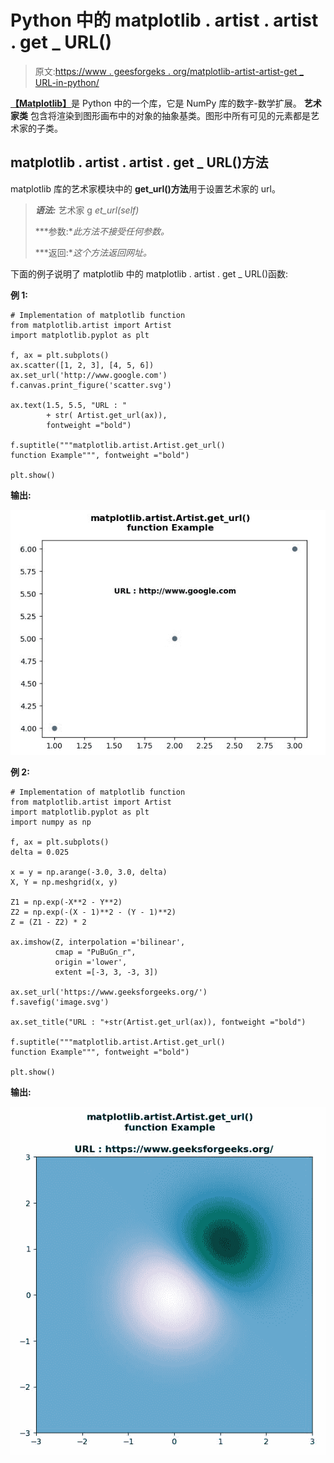 # Python 中的 matplotlib . artist . artist . get _ URL()

> 原文:[https://www . geesforgeks . org/matplotlib-artist-artist-get _ URL-in-python/](https://www.geeksforgeeks.org/matplotlib-artist-artist-get_url-in-python/)

[**【Matplotlib】**](https://www.geeksforgeeks.org/python-introduction-matplotlib/)是 Python 中的一个库，它是 NumPy 库的数字-数学扩展。 **艺术家类** 包含将渲染到图形画布中的对象的抽象基类。图形中所有可见的元素都是艺术家的子类。

## matplotlib . artist . artist . get _ URL()方法

matplotlib 库的艺术家模块中的 **get_url()方法**用于设置艺术家的 url。

> ***语法:*** 艺术家 g *et_url(self)*
> 
> ***参数:**此方法不接受任何参数。*
> 
> ***返回:**这个方法返回网址。*

下面的例子说明了 matplotlib 中的 matplotlib . artist . get _ URL()函数:

**例 1:**

```
# Implementation of matplotlib function
from matplotlib.artist import Artist 
import matplotlib.pyplot as plt 

f, ax = plt.subplots() 
ax.scatter([1, 2, 3], [4, 5, 6]) 
ax.set_url('http://www.google.com') 
f.canvas.print_figure('scatter.svg') 

ax.text(1.5, 5.5, "URL : "
        + str( Artist.get_url(ax)),  
        fontweight ="bold") 

f.suptitle("""matplotlib.artist.Artist.get_url()
function Example""", fontweight ="bold")

plt.show()
```

**输出:**

![](img/ebaf3d7733622a64a26a18a7f1f2fcac.png)

**例 2:**

```
# Implementation of matplotlib function
from matplotlib.artist import Artist 
import matplotlib.pyplot as plt
import numpy as np 

f, ax = plt.subplots() 
delta = 0.025

x = y = np.arange(-3.0, 3.0, delta) 
X, Y = np.meshgrid(x, y) 

Z1 = np.exp(-X**2 - Y**2) 
Z2 = np.exp(-(X - 1)**2 - (Y - 1)**2) 
Z = (Z1 - Z2) * 2

ax.imshow(Z, interpolation ='bilinear',  
          cmap = "PuBuGn_r", 
          origin ='lower', 
          extent =[-3, 3, -3, 3]) 

ax.set_url('https://www.geeksforgeeks.org/') 
f.savefig('image.svg') 

ax.set_title("URL : "+str(Artist.get_url(ax)), fontweight ="bold")

f.suptitle("""matplotlib.artist.Artist.get_url()
function Example""", fontweight ="bold")

plt.show()
```

**输出:**

![](img/d3a839914e2a07c229b414e01de9f5d9.png)